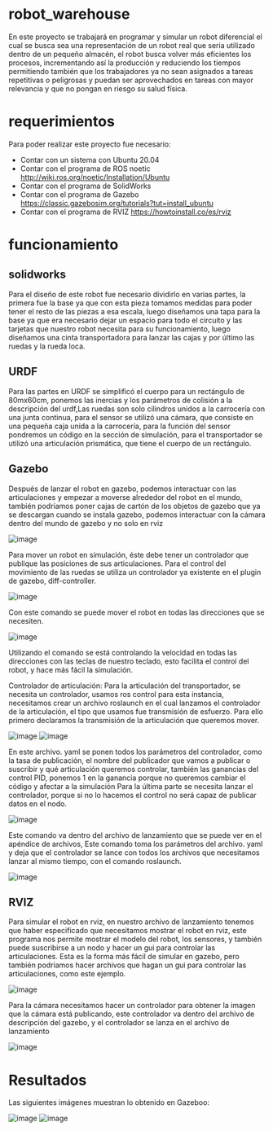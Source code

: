 # robot_warehouse
En este proyecto se trabajará en programar y simular un robot diferencial el cual se busca sea una representación de un robot real que seria utilizado dentro de un pequeño almacén, el robot busca volver más eficientes los procesos, incrementando así la producción y reduciendo los tiempos permitiendo también que los trabajadores ya no sean asignados a tareas repetitivas o peligrosas y puedan ser aprovechados en tareas con mayor relevancia y que no pongan en riesgo su salud física.
# requerimientos
Para poder realizar este proyecto fue necesario:
-    Contar con un sistema con Ubuntu 20.04
-    Contar con el programa de ROS noetic http://wiki.ros.org/noetic/Installation/Ubuntu
-    Contar con el programa de SolidWorks
-    Contar con el programa de Gazebo https://classic.gazebosim.org/tutorials?tut=install_ubuntu
-    Contar con el programa de RVIZ https://howtoinstall.co/es/rviz
# funcionamiento
## solidworks
Para el diseño de este robot fue necesario dividirlo en varias partes, la primera fue la base ya que con esta pieza tomamos medidas para poder tener el resto de las piezas a esa escala, luego diseñamos una tapa para la base ya que era necesario dejar un espacio para todo el circuito y las tarjetas que nuestro robot necesita para su funcionamiento, luego diseñamos una cinta transportadora para lanzar las cajas y por último las ruedas y la rueda loca.
## URDF
Para las partes en URDF se simplificó el cuerpo para un rectángulo de 80mx60cm, ponemos las inercias y los parámetros de colisión a la descripción del urdf,Las ruedas son solo cilindros unidos a la carrocería con una junta continua, para el sensor se utilizó una cámara, que consiste en una pequeña caja unida a la carrocería, para la función del sensor pondremos un código en la sección de simulación, para el transportador se utilizó una articulación prismática, que tiene el cuerpo de un rectángulo.
## Gazebo
Después de lanzar el robot en gazebo, podemos interactuar con las articulaciones y empezar a moverse alrededor del robot en el mundo, también podríamos poner cajas de cartón de los objetos de gazebo que ya se descargan cuando se instala gazebo, podemos interactuar con la cámara dentro del mundo de gazebo y no solo en rviz

![image](https://user-images.githubusercontent.com/99926615/167060398-28599098-4419-448d-98b3-0cac9c0da528.png)

Para mover un robot en simulación, éste debe tener un controlador que publique las posiciones de sus articulaciones. Para el control del movimiento de las ruedas se utiliza un controlador ya existente en el plugin de gazebo, diff-controller.

![image](https://user-images.githubusercontent.com/99926615/167060448-c289ca48-72b9-445a-a461-4ae7a43d275e.png)

Con este comando se puede mover el robot en todas las direcciones que se necesiten.

![image](https://user-images.githubusercontent.com/99926615/167060491-6f9c046b-2091-49e9-bbf7-c60d92078b71.png)

Utilizando el comando se está controlando la velocidad en todas las direcciones con las teclas de nuestro teclado, esto facilita el control del robot, y hace más fácil la simulación.

Controlador de articulación:
Para la articulación del transportador, se necesita un controlador, usamos ros control para esta instancia, necesitamos crear un archivo roslaunch en el cual lanzamos el controlador de la articulación, el tipo que usamos fue transmisión de esfuerzo. Para ello primero declaramos la transmisión de la articulación que queremos mover.

![image](https://user-images.githubusercontent.com/99926615/167060576-e7dc2b6d-17f8-46c5-9c09-011a22e82b81.png)
![image](https://user-images.githubusercontent.com/99926615/167060624-35844cd7-6671-4a08-af7f-8ac843b3e5e3.png)

En este archivo. yaml se ponen todos los parámetros del controlador, como la tasa de publicación, el nombre del publicador que vamos a publicar o suscribir y qué articulación queremos controlar, también las ganancias del control PID, ponemos 1 en la ganancia porque no queremos cambiar el código y afectar a la simulación
Para la última parte se necesita lanzar el controlador, porque si no lo hacemos el control no será capaz de publicar datos en el nodo.

![image](https://user-images.githubusercontent.com/99926615/167060681-5402fa7c-3f96-4546-b5c8-3c8ffbb16627.png)

Este comando va dentro del archivo de lanzamiento que se puede ver en el apéndice de archivos, Este comando toma los parámetros del archivo. yaml y deja que el controlador se lance con todos los archivos que necesitamos lanzar al mismo tiempo, con el comando roslaunch.

![image](https://user-images.githubusercontent.com/99926615/167060718-0d9a625c-8dcd-401d-acae-1b3ca9b76412.png)

## RVIZ
Para simular el robot en rviz, en nuestro archivo de lanzamiento tenemos que haber especificado que necesitamos mostrar el robot en rviz, este programa nos permite mostrar el modelo del robot, los sensores, y también puede suscribirse a un nodo y hacer un gui para controlar las articulaciones. Esta es la forma más fácil de simular en gazebo, pero también podríamos hacer archivos que hagan un gui para controlar las articulaciones, como este ejemplo.

![image](https://user-images.githubusercontent.com/99926615/167060163-c727975f-6585-49c6-87c2-aa6de117e58e.png)

Para la cámara necesitamos hacer un controlador para obtener la imagen que la cámara está publicando, este controlador va dentro del archivo de descripción del gazebo, y el controlador se lanza en el archivo de lanzamiento

![image](https://user-images.githubusercontent.com/99926615/167060336-01d05558-d385-4dc1-9586-704406fa1ecc.png)

# Resultados
Las siguientes imágenes muestran lo obtenido en Gazeboo: 

![image](https://user-images.githubusercontent.com/99926615/167060827-6a5c9ceb-ace2-41ef-9e0f-c9c0b6ffc56e.png)
![image](https://user-images.githubusercontent.com/99926615/167060844-dd79d724-b3ba-448c-8877-942fa5ccd07e.png)

